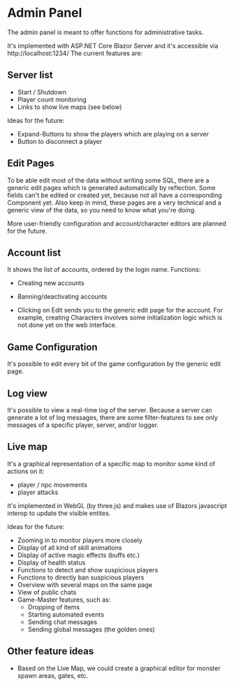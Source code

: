 ﻿# Admin Panel

The admin panel is meant to offer functions for administrative tasks.

It's implemented with ASP.NET Core Blazor Server and it's accessible via http://localhost:1234/
The current features are:

## Server list

* Start / Shutdown
* Player count monitoring
* Links to show live maps (see below)

Ideas for the future:

* Expand-Buttons to show the players which are playing on a server
* Button to disconnect a player

## Edit Pages

To be able edit most of the data without writing some SQL, there are a generic
edit pages which is generated automatically by reflection.
Some fields can't be edited or created yet, because not all have a corresponding
Component yet.
Also keep in mind, these pages are a very technical and a generic view of the data,
so you need to know what you're doing.

More user-friendly configuration and account/character editors are planned for
the future.

## Account list

It shows the list of accounts, ordered by the login name. Functions:

* Creating new accounts

* Banning/deactivating accounts

* Clicking on Edit sends you to the generic edit page for the account. 
  For example, creating Characters involves some initialization logic which
  is not done yet on the web interface.

## Game Configuration

It's possible to edit every bit of the game configuration by the generic edit page.

## Log view

It's possible to view a real-time log of the server. Because a server can generate
a lot of log messages, there are some filter-features to see only messages of a
specific player, server, and/or logger.

## Live map

It's a graphical representation of a specific map to monitor some kind of actions
on it:

* player / npc movements
* player attacks

It's implemented in WebGL (by three.js) and makes use of Blazors javascript interop
to update the visible entites.

Ideas for the future:

* Zooming in to monitor players more closely
* Display of all kind of skill animations
* Display of active magic effects (buffs etc.)
* Display of health status
* Functions to detect and show suspicious players
* Functions to directly ban suspicious players
* Overview with several maps on the same page
* View of public chats
* Game-Master features, such as:
  * Dropping of items
  * Starting automated events
  * Sending chat messages
  * Sending global messages (the golden ones)

## Other feature ideas

* Based on the Live Map, we could create a graphical editor for monster spawn
  areas, gates, etc.